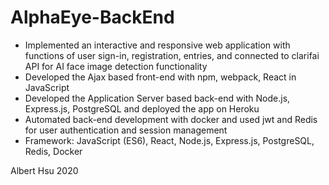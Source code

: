 # AlphaEye-BackEnd

* Implemented an interactive and responsive web application with functions of user sign-in, registration, entries, and connected to clarifai API for AI face image detection functionality
* Developed the Ajax based front-end with npm, webpack, React in JavaScript
* Developed the Application Server based back-end with Node.js, Express.js, PostgreSQL and deployed the app on Heroku
* Automated back-end development with docker and used jwt and Redis for user authentication and session management
* Framework: JavaScript (ES6), React, Node.js, Express.js, PostgreSQL, Redis, Docker 

Albert Hsu 2020